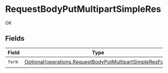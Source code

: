 # RequestBodyPutMultipartSimpleRes

OK


## Fields

| Field                                                                                                                            | Type                                                                                                                             | Required                                                                                                                         | Description                                                                                                                      |
| -------------------------------------------------------------------------------------------------------------------------------- | -------------------------------------------------------------------------------------------------------------------------------- | -------------------------------------------------------------------------------------------------------------------------------- | -------------------------------------------------------------------------------------------------------------------------------- |
| `form`                                                                                                                           | [Optional[operations.RequestBodyPutMultipartSimpleResForm]](undefined/models/operations/requestbodyputmultipartsimpleresform.md) | :heavy_check_mark:                                                                                                               | N/A                                                                                                                              |